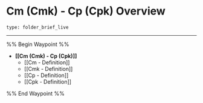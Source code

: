 # Cm (Cmk) - Cp (Cpk) Overview
 
```ccard
type: folder_brief_live
```
 
---

%% Begin Waypoint %%
- **[[Cm (Cmk) - Cp (Cpk)]]**
	- [[Cm - Definition]]
	- [[Cmk - Definition]]
	- [[Cp - Definition]]
	- [[Cpk - Definition]]

%% End Waypoint %%
